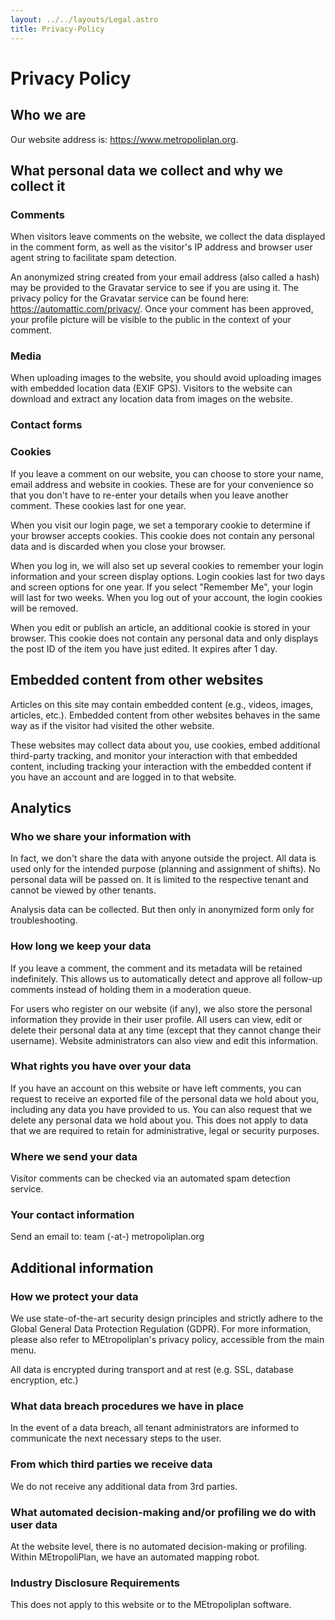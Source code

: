 ```yaml
---
layout: ../../layouts/Legal.astro
title: Privacy-Policy
---
```


# Privacy Policy

## Who we are

Our website address is: https://www.metropoliplan.org.

## What personal data we collect and why we collect it

### Comments

When visitors leave comments on the website, we collect the data displayed in the comment form, as well as the visitor's IP address and browser user agent string to facilitate spam detection.

An anonymized string created from your email address (also called a hash) may be provided to the Gravatar service to see if you are using it. The privacy policy for the Gravatar service can be found here: <https://automattic.com/privacy/>. Once your comment has been approved, your profile picture will be visible to the public in the context of your comment.

### Media

When uploading images to the website, you should avoid uploading images with embedded location data (EXIF GPS). Visitors to the website can download and extract any location data from images on the website.

### Contact forms

### Cookies

If you leave a comment on our website, you can choose to store your name, email address and website in cookies. These are for your convenience so that you don't have to re-enter your details when you leave another comment. These cookies last for one year.

When you visit our login page, we set a temporary cookie to determine if your browser accepts cookies. This cookie does not contain any personal data and is discarded when you close your browser.

When you log in, we will also set up several cookies to remember your login information and your screen display options. Login cookies last for two days and screen options for one year. If you select "Remember Me", your login will last for two weeks. When you log out of your account, the login cookies will be removed.

When you edit or publish an article, an additional cookie is stored in your browser. This cookie does not contain any personal data and only displays the post ID of the item you have just edited. It expires after 1 day.

## Embedded content from other websites

Articles on this site may contain embedded content (e.g., videos, images, articles, etc.). Embedded content from other websites behaves in the same way as if the visitor had visited the other website.

These websites may collect data about you, use cookies, embed additional third-party tracking, and monitor your interaction with that embedded content, including tracking your interaction with the embedded content if you have an account and are logged in to that website.

## Analytics

### Who we share your information with

In fact, we don't share the data with anyone outside the project. All data is used only for the intended purpose (planning and assignment of shifts). No personal data will be passed on. It is limited to the respective tenant and cannot be viewed by other tenants.

Analysis data can be collected. But then only in anonymized form only for troubleshooting.

### How long we keep your data

If you leave a comment, the comment and its metadata will be retained indefinitely. This allows us to automatically detect and approve all follow-up comments instead of holding them in a moderation queue.

For users who register on our website (if any), we also store the personal information they provide in their user profile. All users can view, edit or delete their personal data at any time (except that they cannot change their username). Website administrators can also view and edit this information.

### What rights you have over your data

If you have an account on this website or have left comments, you can request to receive an exported file of the personal data we hold about you, including any data you have provided to us. You can also request that we delete any personal data we hold about you. This does not apply to data that we are required to retain for administrative, legal or security purposes.

### Where we send your data

Visitor comments can be checked via an automated spam detection service.

### Your contact information

Send an email to: team (-at-) metropoliplan.org

## Additional information

### How we protect your data

We use state-of-the-art security design principles and strictly adhere to the Global General Data Protection Regulation (GDPR). For more information, please also refer to MEtropoliplan's privacy policy, accessible from the main menu.

All data is encrypted during transport and at rest (e.g. SSL, database encryption, etc.)

### What data breach procedures we have in place

In the event of a data breach, all tenant administrators are informed to communicate the next necessary steps to the user.

### From which third parties we receive data

We do not receive any additional data from 3rd parties.

### What automated decision-making and/or profiling we do with user data

At the website level, there is no automated decision-making or profiling. Within MEtropoliPlan, we have an automated mapping robot.

### Industry Disclosure Requirements

This does not apply to this website or to the MEtropoliplan software.
